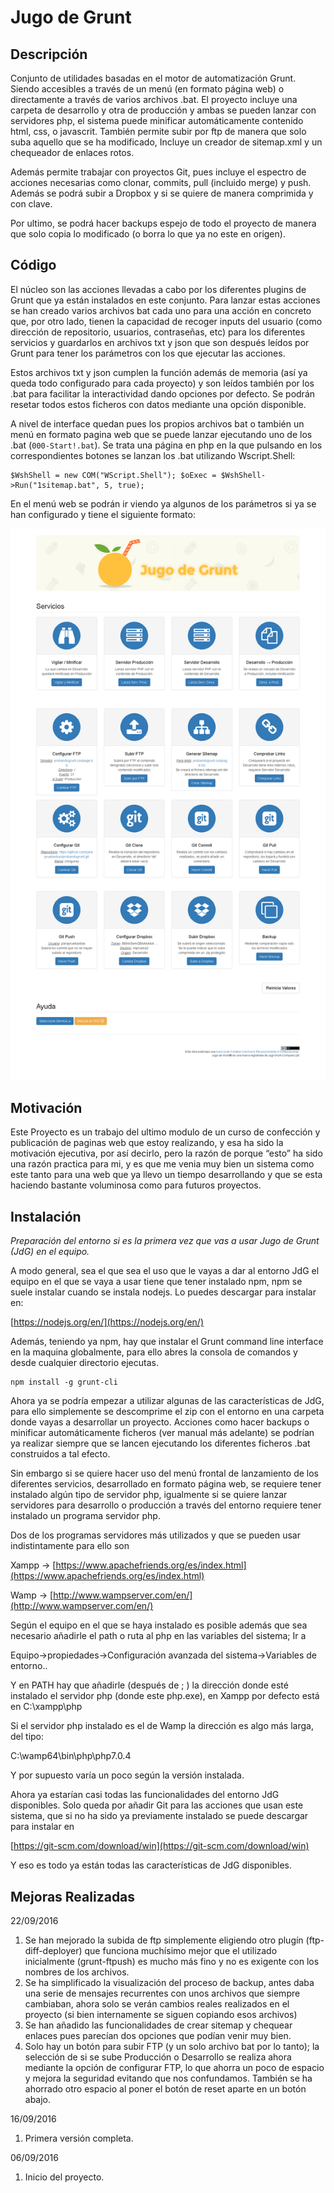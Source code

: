 # Jugo de Grunt #

## Descripción ##
Conjunto de utilidades basadas en el motor de automatización Grunt. Siendo accesibles a través de un menú (en formato página web) o directamente a través de varios archivos .bat. El proyecto incluye una carpeta de desarrollo y otra de producción y ambas se pueden lanzar con servidores php, el sistema puede minificar automáticamente contenido html, css, o javascrit. También permite subir por ftp de manera que solo suba aquello que se ha modificado, Incluye un creador de sitemap.xml y un chequeador de enlaces rotos. 

Además permite trabajar con proyectos Git, pues incluye el espectro de acciones necesarias como clonar, commits, pull (incluido merge) y push. Además se podrá subir a Dropbox y si se quiere de manera comprimida y con clave.

Por ultimo, se podrá hacer backups espejo de todo el proyecto de manera que solo copia lo modificado (o borra lo que ya no este en origen).

## Código ##

El núcleo son las acciones llevadas a cabo por los diferentes plugins de Grunt que ya están instalados en este conjunto. Para lanzar estas acciones se han creado varios archivos bat cada uno para una acción en concreto que, por otro lado, tienen la capacidad de recoger inputs del usuario (como dirección de repositorio, usuarios, contraseñas, etc) para  los diferentes servicios y guardarlos en archivos txt y json que son después leídos por Grunt para tener los parámetros con los que ejecutar las acciones. 

Estos archivos txt y json cumplen la función además de memoria (así ya queda todo configurado para cada proyecto) y son leídos también por los .bat para facilitar la interactividad dando opciones por defecto. Se podrán resetar todos estos ficheros con datos mediante una opción disponible.

A nivel de interface quedan pues los propios archivos bat o también un menú en formato pagina web que se puede lanzar ejecutando uno de los .bat (`000-Start!.bat`). Se trata una página en php en la que pulsando en los correspondientes botones se lanzan los .bat utilizando Wscript.Shell:

    $WshShell = new COM("WScript.Shell"); $oExec = $WshShell->Run("1sitemap.bat", 5, true);

En el menú web se podrán ir viendo ya algunos de los parámetros si ya se han configurado y tiene el siguiente formato:


![menú Jugo de Grunt](screencapture-127-0-0-1-8000-1474569279721.png?raw=true "Menú")


## Motivación ##

Este Proyecto es un trabajo del ultimo modulo de un curso de confección y publicación de paginas web que estoy realizando, y esa ha sido la motivación ejecutiva, por así decirlo, pero la razón de porque “esto” ha sido una razón practica para mi, y es que me venia muy bien un sistema como este tanto para una web que ya llevo un tiempo desarrollando y que se esta haciendo bastante voluminosa como para futuros proyectos.

## Instalación ##

*Preparación del entorno si es la primera vez que vas a usar Jugo de Grunt (JdG) en el equipo.*

A modo general, sea el que sea el uso que le vayas a dar al entorno JdG el equipo en el que se vaya a usar tiene que tener instalado npm, npm se suele instalar cuando se instala nodejs. Lo puedes descargar para instalar en:

[https://nodejs.org/en/](https://nodejs.org/en/)

Además, teniendo ya npm, hay que instalar el Grunt command line interface en la maquina globalmente, para ello abres la consola de comandos y desde cualquier directorio ejecutas.

    npm install -g grunt-cli

Ahora ya se podría empezar a utilizar algunas de las características de JdG, para ello simplemente se descomprime el zip con el entorno en una carpeta donde vayas a desarrollar un proyecto. Acciones como hacer backups o minificar automáticamente ficheros (ver manual más adelante) se podrían ya realizar siempre que se lancen ejecutando los diferentes ficheros .bat construidos a tal efecto.

Sin embargo si se quiere hacer uso del menú frontal de lanzamiento de los diferentes servicios, desarrollado en formato página web, se requiere tener instalado algún tipo de servidor php, igualmente si se quiere lanzar servidores para desarrollo o producción a través del entorno requiere tener instalado un programa servidor php.

Dos de los programas servidores más utilizados y que se pueden usar indistintamente para ello son

Xampp → [https://www.apachefriends.org/es/index.html](https://www.apachefriends.org/es/index.html)

Wamp → [http://www.wampserver.com/en/](http://www.wampserver.com/en/)

Según el equipo en el que se haya instalado es posible además que sea necesario añadirle el path o ruta al php en las variables del sistema; Ir a 

Equipo->propiedades->Configuración avanzada del sistema->Variables de entorno..

Y en PATH hay que añadirle (después de ; ) la dirección donde esté instalado el servidor php (donde este php.exe), en Xampp por defecto está en C:\xampp\php

Si el servidor php instalado es el de Wamp la dirección es algo más larga, del tipo:

C:\wamp64\bin\php\php7.0.4

Y por supuesto varía un poco según la versión instalada.

Ahora ya estarían casi todas las funcionalidades del entorno JdG disponibles. Solo queda por añadir Git para las acciones que usan este sistema, que si no ha sido ya previamente instalado se puede descargar para instalar en

[https://git-scm.com/download/win](https://git-scm.com/download/win)

Y eso es todo ya están todas las características de JdG disponibles.

## Mejoras Realizadas ##

22/09/2016

1. Se han mejorado la subida de ftp simplemente eligiendo otro plugín (ftp-diff-deployer) que funciona muchísimo mejor que el utilizado inicialmente (grunt-ftpush) es mucho más fino y no es exigente con los nombres de los archivos.
2. Se ha simplificado la visualización del proceso de backup, antes daba una serie de mensajes recurrentes con unos archivos que siempre cambiaban, ahora solo se verán cambios reales realizados en el proyecto (si bien internamente se siguen copiando esos archivos)
3. Se han añadido las funcionalidades de crear sitemap y chequear enlaces pues parecían dos opciones que podían venir muy bien.
4. Solo hay un botón para subir FTP (y un solo archivo bat por lo tanto); la selección de si se sube Producción o Desarrollo se realiza ahora mediante la opción de configurar FTP, lo que ahorra un poco de espacio y mejora la seguridad evitando que nos confundamos. También se ha ahorrado otro espacio al poner el botón de reset aparte en un botón abajo.

16/09/2016

1. Primera versión completa.

06/09/2016

1. Inicio del proyecto.

